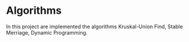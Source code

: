# Algorithms
In this project are implemented the algorithms Kruskal-Union Find, Stable Merriage, Dynamic Programming.
